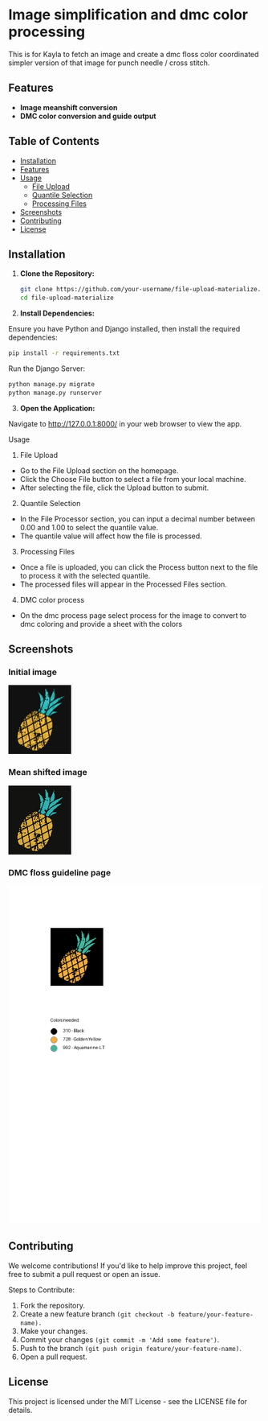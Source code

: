 # Image simplification and dmc color processing

This is for Kayla to fetch an image and create a dmc floss color coordinated simpler version of that image for punch needle / cross stitch.

## Features

- **Image meanshift conversion**
- **DMC color conversion and guide output** 

## Table of Contents

- [Installation](#installation)
- [Features](#features)
- [Usage](#usage)
  - [File Upload](#file-upload)
  - [Quantile Selection](#quantile-selection)
  - [Processing Files](#processing-files)
- [Screenshots](#screenshots)
- [Contributing](#contributing)
- [License](#license)

## Installation

1. **Clone the Repository:**

   ```bash
   git clone https://github.com/your-username/file-upload-materialize.git
   cd file-upload-materialize

2. **Install Dependencies:**

Ensure you have Python and Django installed, then install the required dependencies:

```bash
pip install -r requirements.txt
```
Run the Django Server:
```bash
python manage.py migrate
python manage.py runserver
```

3. **Open the Application:**

Navigate to http://127.0.0.1:8000/ in your web browser to view the app.

Usage
1. File Upload
- Go to the File Upload section on the homepage.
- Click the Choose File button to select a file from your local machine.
- After selecting the file, click the Upload button to submit.
2. Quantile Selection
- In the File Processor section, you can input a decimal number between 0.00 and 1.00 to select the quantile value.
- The quantile value will affect how the file is processed.
3. Processing Files
- Once a file is uploaded, you can click the Process button next to the file to process it with the selected quantile.
- The processed files will appear in the Processed Files section.
4. DMC color process
- On the dmc process page select process for the image to convert to dmc coloring and provide a sheet with the colors

## Screenshots
### Initial image
![Alt text](color_app/examples/pineaple.png)

### Mean shifted image
![Alt text](color_app/examples/pineaple_meanshift.png)

### DMC floss guideline page
![Alt text](color_app/examples/pineaple_meanshift_dmc.png)

## Contributing
We welcome contributions! If you'd like to help improve this project, feel free to submit a pull request or open an issue.

Steps to Contribute:
1. Fork the repository.
2. Create a new feature branch ```(git checkout -b feature/your-feature-name).```
3. Make your changes.
4. Commit your changes ```(git commit -m 'Add some feature')```.
5. Push to the branch ```(git push origin feature/your-feature-name)```.
6. Open a pull request.

## License
This project is licensed under the MIT License - see the LICENSE file for details.